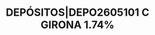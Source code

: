 ---
layout: asset
title: DEPÓSITOS|DEPO2605101 C                                GIRONA 1.74%
isin: DEPO2605101
---